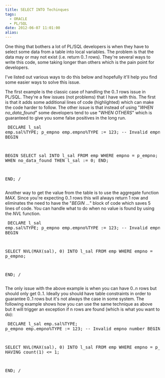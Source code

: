 ```yaml
---
title: SELECT INTO Techinques
tags:
  - ORACLE
  - PL/SQL
date: 2012-06-07 11:01:00
alias:
---
```


One thing that bothers a lot of PL/SQL developers is when they have to select some data from a table into local variables. The problem is that the data may or may not exist (i.e. return 0..1 rows). They're several ways to write this code, some taking longer than others which is the pain point for developers.  

I've listed out various ways to do this below and hopefully it'll help you find some easier ways to solve this issue. 

 The first example is the classic case of handling the 0..1 rows issue in PL/SQL. They're a few issues (not problems) that I have with this. The first is that it adds some additional lines of code (highlighted) which can make the code harder to follow. The other issue is that instead of using "_WHEN no_data_found_" some developers tend to use "_WHEN OTHERS_" which is guaranteed to give you some false positives in the long run.  <pre class="brush: sql; highlight: [6,11,12,13,14]">
DECLARE
  l_sal emp.sal%TYPE;
  p_empno emp.empno%TYPE := 123; -- Invalid empno number
BEGIN

  BEGIN
    SELECT sal
    INTO l_sal
    FROM emp
    WHERE empno = p_empno;
  EXCEPTION
    WHEN no_data_found THEN
      l_sal := 0;
  END;

END;
/
</pre> Another way to get the value from the table is to use the aggregate function _MAX_. Since you're expecting 0..1 rows this will always return 1 row and eliminates the need to have the "_BEGIN ..._" block of code which saves 5 lines of code. You can handle what to do when no value is found by using the _NVL_ function.  <pre class="brush: sql; highlight: [6]">
DECLARE
  l_sal emp.sal%TYPE;
  p_empno emp.empno%TYPE := 123; -- Invalid empno number
BEGIN

  SELECT NVL(MAX(sal), 0)
  INTO l_sal
  FROM emp
  WHERE empno = p_empno;

END;
/
</pre> The only issue with the above example is when you can have 0..n rows but should only get 0..1\. Ideally you should have table constraints in order to guarantee 0..1 rows but it's not always the case in some system. The following example shows how you can use the same technique as above but it will trigger an exception if n rows are found (which is what you want to do):  <pre class="brush: sql; highlight: [10]">
DECLARE
  l_sal emp.sal%TYPE;
  p_empno emp.empno%TYPE := 123; -- Invalid empno number
BEGIN

  SELECT NVL(MAX(sal), 0)
  INTO l_sal
  FROM emp
  WHERE empno = p_empno
  HAVING count(1) <= 1;

END;
/
</pre>